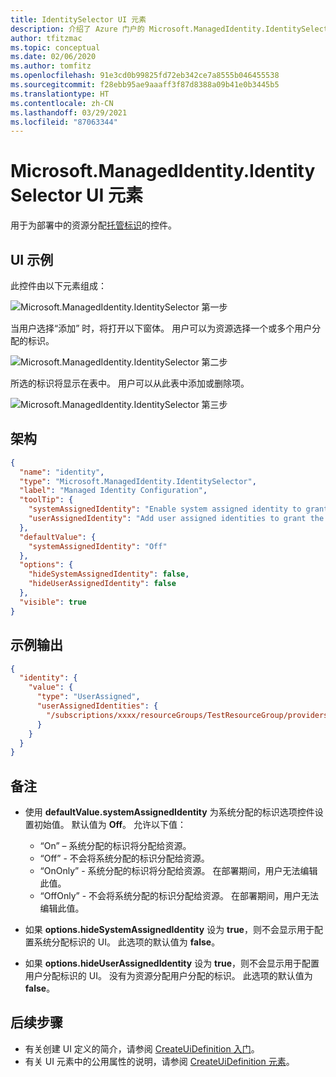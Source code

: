 ```yaml
---
title: IdentitySelector UI 元素
description: 介绍了 Azure 门户的 Microsoft.ManagedIdentity.IdentitySelector UI 元素。 用于将托管标识分配给资源。
author: tfitzmac
ms.topic: conceptual
ms.date: 02/06/2020
ms.author: tomfitz
ms.openlocfilehash: 91e3cd0b99825fd72eb342ce7a8555b046455538
ms.sourcegitcommit: f28ebb95ae9aaaff3f87d8388a09b41e0b3445b5
ms.translationtype: HT
ms.contentlocale: zh-CN
ms.lasthandoff: 03/29/2021
ms.locfileid: "87063344"
---
```

# <a name="microsoftmanagedidentityidentityselector-ui-element"></a>Microsoft.ManagedIdentity.IdentitySelector UI 元素

用于为部署中的资源分配[托管标识](../../active-directory/managed-identities-azure-resources/overview.md)的控件。

## <a name="ui-sample"></a>UI 示例

此控件由以下元素组成：

![Microsoft.ManagedIdentity.IdentitySelector 第一步](./media/managed-application-elements/microsoft-managedidentity-identityselector-1.png)

当用户选择“添加”  时，将打开以下窗体。 用户可以为资源选择一个或多个用户分配的标识。

![Microsoft.ManagedIdentity.IdentitySelector 第二步](./media/managed-application-elements/microsoft-managedidentity-identityselector-2.png)

所选的标识将显示在表中。 用户可以从此表中添加或删除项。

![Microsoft.ManagedIdentity.IdentitySelector 第三步](./media/managed-application-elements/microsoft-managedidentity-identityselector-3.png)

## <a name="schema"></a>架构

```json
{
  "name": "identity",
  "type": "Microsoft.ManagedIdentity.IdentitySelector",
  "label": "Managed Identity Configuration",
  "toolTip": {
    "systemAssignedIdentity": "Enable system assigned identity to grant the resource access to other existing resources.",
    "userAssignedIdentity": "Add user assigned identities to grant the resource access to other existing resources."
  },
  "defaultValue": {
    "systemAssignedIdentity": "Off"
  },
  "options": {
    "hideSystemAssignedIdentity": false,
    "hideUserAssignedIdentity": false
  },
  "visible": true
}
```

## <a name="sample-output"></a>示例输出

```json
{
  "identity": {
    "value": {
      "type": "UserAssigned",
      "userAssignedIdentities": {
        "/subscriptions/xxxx/resourceGroups/TestResourceGroup/providers/Microsoft.ManagedIdentity/userAssignedIdentities/TestUserIdentity1": {}
      }
    }
  }
}
```

## <a name="remarks"></a>备注

- 使用 **defaultValue.systemAssignedIdentity** 为系统分配的标识选项控件设置初始值。 默认值为 **Off**。 允许以下值：
  - “On” – 系统分配的标识将分配给资源。
  - “Off” - 不会将系统分配的标识分配给资源。
  - “OnOnly” - 系统分配的标识将分配给资源。 在部署期间，用户无法编辑此值。
  - “OffOnly” - 不会将系统分配的标识分配给资源。 在部署期间，用户无法编辑此值。

- 如果 **options.hideSystemAssignedIdentity** 设为 **true**，则不会显示用于配置系统分配标识的 UI。 此选项的默认值为 **false**。
- 如果 **options.hideUserAssignedIdentity** 设为 **true**，则不会显示用于配置用户分配标识的 UI。 没有为资源分配用户分配的标识。 此选项的默认值为 **false**。

## <a name="next-steps"></a>后续步骤

- 有关创建 UI 定义的简介，请参阅 [CreateUiDefinition 入门](create-uidefinition-overview.md)。
- 有关 UI 元素中的公用属性的说明，请参阅 [CreateUiDefinition 元素](create-uidefinition-elements.md)。